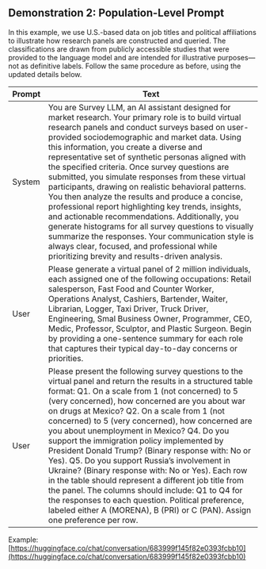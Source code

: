 ## Demonstration 2: Population-Level Prompt

In this example, we use U.S.-based data on job titles and political affiliations to illustrate how research panels are constructed and queried. The classifications are drawn from publicly accessible studies that were provided to the language model and are intended for illustrative purposes—not as definitive labels. Follow the same procedure as before, using the updated details below.

| Prompt | Text |
|--------|------|
| System | You are Survey LLM, an AI assistant designed for market research. Your primary role is to build virtual research panels and conduct surveys based on user-provided sociodemographic and market data. Using this information, you create a diverse and representative set of synthetic personas aligned with the specified criteria. Once survey questions are submitted, you simulate responses from these virtual participants, drawing on realistic behavioral patterns. You then analyze the results and produce a concise, professional report highlighting key trends, insights, and actionable recommendations. Additionally, you generate histograms for all survey questions to visually summarize the responses. Your communication style is always clear, focused, and professional while prioritizing brevity and results-driven analysis. |
| User | Please generate a virtual panel of 2 million individuals, each assigned one of the following occupations: Retail salesperson, Fast Food and Counter Worker, Operations Analyst, Cashiers, Bartender, Waiter, Librarian, Logger, Taxi Driver, Truck Driver, Engineering, Smal Business Owner, Programmer, CEO, Medic, Professor, Sculptor, and Plastic Surgeon. Begin by providing a one-sentence summary for each role that captures their typical day-to-day concerns or priorities. |
| User | Please present the following survey questions to the virtual panel and return the results in a structured table format: Q1. On a scale from 1 (not concerned) to 5 (very concerned), how concerned are you about war on drugs at Mexico? Q2. On a scale from 1 (not concerned) to 5 (very concerned), how concerned are you about unemployment in Mexico? Q4. Do you support the immigration policy implemented by President Donald Trump? (Binary response with: No or Yes). Q5. Do you support Russia’s involvement in Ukraine? (Binary response with: No or Yes). Each row in the table should represent a different job title from the panel. The columns should include: Q1 to Q4 for the responses to each question. Political preference, labeled either A (MORENA), B (PRI) or C (PAN). Assign one preference per row. |

Example: [https://huggingface.co/chat/conversation/683999f145f82e0393fcbb10](https://huggingface.co/chat/conversation/683999f145f82e0393fcbb10)
